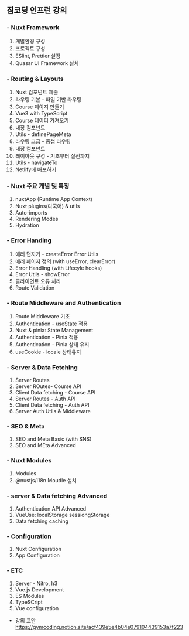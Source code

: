 ## 짐코딩 인프런 강의

### - Nuxt Framework
1. 개발환경 구성
2. 프로젝트 구성
3. ESlint, Prettier 설정
4. Quasar UI Framework 설치

### - Routing & Layouts
1. Nuxt 컴포넌트 제출
2. 라우팅 기본 - 파일 기반 라우팅
3. Course 페이지 만들기
4. Vue3 with TypeScript
5. Course 데이터 가져오기
6. <NuxtPage> 내장 컴포넌트
7. Utils - definePageMeta
8. 라우팅 고급 - 중첩 라우팅
9. <NuxtLink> 내장 컴포넌트
10. 레이아웃 구성 - 기초부터 실전까지
11. Utils - navigateTo
12. Netlify에 배포하기

### - Nuxt 주요 개념 및 특징
1. nuxtApp (Runtime App Context)
2. Nuxt plugins(다국어) & utils
3. Auto-imports
4. Rendering Modes
5. Hydration

### - Error Handing
1. 에러 던지기 - createError Error Utils
2. 에러 페이지 정의 (with useError, clearError)
3. Error Handling (with Lifecyle hooks)
4. Error Utils - showError
5. 클라이언트 오류 처리 <NuxtErrorBoundary>
6. Route Validation

### - Route Middleware and Authentication
1. Route Middleware 기초
2. Authentication - useState 적용
3. Nuxt & pinia: State Management
4. Authentication - Pinia 적용
5. Authentication - Pinia 상태 유지
6. useCookie - locale 상태유지

### - Server & Data Fetching
1. Server Routes
2. Server ROutes- Course API
3. Client Data fetching - Course API
4. Server Routes - Auth API
5. Client Data fetching - Auth API
6. Server Auth Utils & Middleware

### - SEO & Meta
1. SEO and Meta Basic (with SNS)
2. SEO and MEta Advanced

### - Nuxt Modules
1. Modules
2. @nustjs/i18n Moudle 설치

### - server & Data fetching Advanced
1. Authentication API Advanced
2. VueUse: localStorage sessiongStorage
3. Data fetching caching

### - Configuration
1. Nuxt Configuration
2. App Configuration

### - ETC
1. Server - Nitro, h3
2. Vue.js Development
3. ES Modules
4. TypeSCript
5. Vue configuration


- 강의 교안 
https://gymcoding.notion.site/acf439e5e4b04e079104439153a7f223
